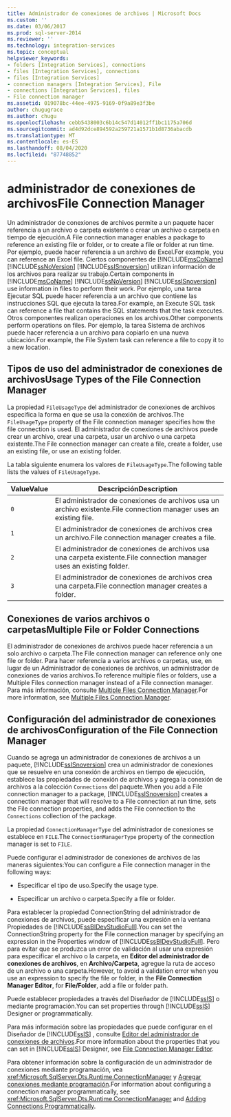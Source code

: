 ```yaml
---
title: Administrador de conexiones de archivos | Microsoft Docs
ms.custom: ''
ms.date: 03/06/2017
ms.prod: sql-server-2014
ms.reviewer: ''
ms.technology: integration-services
ms.topic: conceptual
helpviewer_keywords:
- folders [Integration Services], connections
- files [Integration Services], connections
- files [Integration Services]
- connection managers [Integration Services], File
- connections [Integration Services], files
- File connection manager
ms.assetid: 019078bc-44ee-4975-9169-0f9a89e3f3be
author: chugugrace
ms.author: chugu
ms.openlocfilehash: cebb5438003c6b14c547d14012ff1bc1175a706d
ms.sourcegitcommit: ad4d92dce894592a259721a1571b1d8736abacdb
ms.translationtype: MT
ms.contentlocale: es-ES
ms.lasthandoff: 08/04/2020
ms.locfileid: "87748852"
---
```

# <a name="file-connection-manager"></a><span data-ttu-id="7e988-102">administrador de conexiones de archivos</span><span class="sxs-lookup"><span data-stu-id="7e988-102">File Connection Manager</span></span>
  <span data-ttu-id="7e988-103">Un administrador de conexiones de archivos permite a un paquete hacer referencia a un archivo o carpeta existente o crear un archivo o carpeta en tiempo de ejecución.</span><span class="sxs-lookup"><span data-stu-id="7e988-103">A File connection manager enables a package to reference an existing file or folder, or to create a file or folder at run time.</span></span> <span data-ttu-id="7e988-104">Por ejemplo, puede hacer referencia a un archivo de Excel.</span><span class="sxs-lookup"><span data-stu-id="7e988-104">For example, you can reference an Excel file.</span></span> <span data-ttu-id="7e988-105">Ciertos componentes de [!INCLUDE[msCoName](../../includes/msconame-md.md)] [!INCLUDE[ssNoVersion](../../includes/ssnoversion-md.md)] [!INCLUDE[ssISnoversion](../../includes/ssisnoversion-md.md)] utilizan información de los archivos para realizar su trabajo.</span><span class="sxs-lookup"><span data-stu-id="7e988-105">Certain components in [!INCLUDE[msCoName](../../includes/msconame-md.md)] [!INCLUDE[ssNoVersion](../../includes/ssnoversion-md.md)] [!INCLUDE[ssISnoversion](../../includes/ssisnoversion-md.md)] use information in files to perform their work.</span></span> <span data-ttu-id="7e988-106">Por ejemplo, una tarea Ejecutar SQL puede hacer referencia a un archivo que contiene las instrucciones SQL que ejecuta la tarea.</span><span class="sxs-lookup"><span data-stu-id="7e988-106">For example, an Execute SQL task can reference a file that contains the SQL statements that the task executes.</span></span> <span data-ttu-id="7e988-107">Otros componentes realizan operaciones en los archivos.</span><span class="sxs-lookup"><span data-stu-id="7e988-107">Other components perform operations on files.</span></span> <span data-ttu-id="7e988-108">Por ejemplo, la tarea Sistema de archivos puede hacer referencia a un archivo para copiarlo en una nueva ubicación.</span><span class="sxs-lookup"><span data-stu-id="7e988-108">For example, the File System task can reference a file to copy it to a new location.</span></span>  
  
## <a name="usage-types-of-the-file-connection-manager"></a><span data-ttu-id="7e988-109">Tipos de uso del administrador de conexiones de archivos</span><span class="sxs-lookup"><span data-stu-id="7e988-109">Usage Types of the File Connection Manager</span></span>  
 <span data-ttu-id="7e988-110">La propiedad `FileUsageType` del administrador de conexiones de archivos especifica la forma en que se usa la conexión de archivos.</span><span class="sxs-lookup"><span data-stu-id="7e988-110">The `FileUsageType` property of the File connection manager specifies how the file connection is used.</span></span> <span data-ttu-id="7e988-111">El administrador de conexiones de archivos puede crear un archivo, crear una carpeta, usar un archivo o una carpeta existente.</span><span class="sxs-lookup"><span data-stu-id="7e988-111">The File connection manager can create a file, create a folder, use an existing file, or use an existing folder.</span></span>  
  
 <span data-ttu-id="7e988-112">La tabla siguiente enumera los valores de `FileUsageType`.</span><span class="sxs-lookup"><span data-stu-id="7e988-112">The following table lists the values of `FileUsageType`.</span></span>  
  
|<span data-ttu-id="7e988-113">Value</span><span class="sxs-lookup"><span data-stu-id="7e988-113">Value</span></span>|<span data-ttu-id="7e988-114">Descripción</span><span class="sxs-lookup"><span data-stu-id="7e988-114">Description</span></span>|  
|-----------|-----------------|  
|`0`|<span data-ttu-id="7e988-115">El administrador de conexiones de archivos usa un archivo existente.</span><span class="sxs-lookup"><span data-stu-id="7e988-115">File connection manager uses an existing file.</span></span>|  
|`1`|<span data-ttu-id="7e988-116">El administrador de conexiones de archivos crea un archivo.</span><span class="sxs-lookup"><span data-stu-id="7e988-116">File connection manager creates a file.</span></span>|  
|`2`|<span data-ttu-id="7e988-117">El administrador de conexiones de archivos usa una carpeta existente.</span><span class="sxs-lookup"><span data-stu-id="7e988-117">File connection manager uses an existing folder.</span></span>|  
|`3`|<span data-ttu-id="7e988-118">El administrador de conexiones de archivos crea una carpeta.</span><span class="sxs-lookup"><span data-stu-id="7e988-118">File connection manager creates a folder.</span></span>|  
  
## <a name="multiple-file-or-folder-connections"></a><span data-ttu-id="7e988-119">Conexiones de varios archivos o carpetas</span><span class="sxs-lookup"><span data-stu-id="7e988-119">Multiple File or Folder Connections</span></span>  
 <span data-ttu-id="7e988-120">El administrador de conexiones de archivos puede hacer referencia a un solo archivo o carpeta.</span><span class="sxs-lookup"><span data-stu-id="7e988-120">The File connection manager can reference only one file or folder.</span></span> <span data-ttu-id="7e988-121">Para hacer referencia a varios archivos o carpetas, use, en lugar de un Administrador de conexiones de archivos, un administrador de conexiones de varios archivos.</span><span class="sxs-lookup"><span data-stu-id="7e988-121">To reference multiple files or folders, use a Multiple Files connection manager instead of a File connection manager.</span></span> <span data-ttu-id="7e988-122">Para más información, consulte [Multiple Files Connection Manager](multiple-files-connection-manager.md).</span><span class="sxs-lookup"><span data-stu-id="7e988-122">For more information, see [Multiple Files Connection Manager](multiple-files-connection-manager.md).</span></span>  
  
## <a name="configuration-of-the-file-connection-manager"></a><span data-ttu-id="7e988-123">Configuración del administrador de conexiones de archivos</span><span class="sxs-lookup"><span data-stu-id="7e988-123">Configuration of the File Connection Manager</span></span>  
 <span data-ttu-id="7e988-124">Cuando se agrega un administrador de conexiones de archivos a un paquete, [!INCLUDE[ssISnoversion](../../includes/ssisnoversion-md.md)] crea un administrador de conexiones que se resuelve en una conexión de archivos en tiempo de ejecución, establece las propiedades de conexión de archivos y agrega la conexión de archivos a la colección `Connections` del paquete.</span><span class="sxs-lookup"><span data-stu-id="7e988-124">When you add a File connection manager to a package, [!INCLUDE[ssISnoversion](../../includes/ssisnoversion-md.md)] creates a connection manager that will resolve to a File connection at run time, sets the File connection properties, and adds the File connection to the `Connections` collection of the package.</span></span>  
  
 <span data-ttu-id="7e988-125">La propiedad `ConnectionManagerType` del administrador de conexiones se establece en `FILE`.</span><span class="sxs-lookup"><span data-stu-id="7e988-125">The `ConnectionManagerType` property of the connection manager is set to `FILE`.</span></span>  
  
 <span data-ttu-id="7e988-126">Puede configurar el administrador de conexiones de archivos de las maneras siguientes:</span><span class="sxs-lookup"><span data-stu-id="7e988-126">You can configure a File connection manager in the following ways:</span></span>  
  
-   <span data-ttu-id="7e988-127">Especificar el tipo de uso.</span><span class="sxs-lookup"><span data-stu-id="7e988-127">Specify the usage type.</span></span>  
  
-   <span data-ttu-id="7e988-128">Especificar un archivo o carpeta.</span><span class="sxs-lookup"><span data-stu-id="7e988-128">Specify a file or folder.</span></span>  
  
 <span data-ttu-id="7e988-129">Para establecer la propiedad ConnectionString del administrador de conexiones de archivos, puede especificar una expresión en la ventana Propiedades de [!INCLUDE[ssBIDevStudioFull](../../includes/ssbidevstudiofull-md.md)].</span><span class="sxs-lookup"><span data-stu-id="7e988-129">You can set the ConnectionString property for the File connection manager by specifying an expression in the Properties window of [!INCLUDE[ssBIDevStudioFull](../../includes/ssbidevstudiofull-md.md)].</span></span> <span data-ttu-id="7e988-130">Pero para evitar que se produzca un error de validación al usar una expresión para especificar el archivo o la carpeta, en **Editor del administrador de conexiones de archivos**, en **Archivo/Carpeta**, agregue la ruta de acceso de un archivo o una carpeta.</span><span class="sxs-lookup"><span data-stu-id="7e988-130">However, to avoid a validation error when you use an expression to specify the file or folder, in the **File Connection Manager Editor**, for **File/Folder**, add a file or folder path.</span></span>  
  
 <span data-ttu-id="7e988-131">Puede establecer propiedades a través del Diseñador de [!INCLUDE[ssIS](../../includes/ssis-md.md)] o mediante programación.</span><span class="sxs-lookup"><span data-stu-id="7e988-131">You can set properties through [!INCLUDE[ssIS](../../includes/ssis-md.md)] Designer or programmatically.</span></span>  
  
 <span data-ttu-id="7e988-132">Para más información sobre las propiedades que puede configurar en el Diseñador de [!INCLUDE[ssIS](../../includes/ssis-md.md)] , consulte [Editor del administrador de conexiones de archivos](../file-connection-manager-editor.md).</span><span class="sxs-lookup"><span data-stu-id="7e988-132">For more information about the properties that you can set in [!INCLUDE[ssIS](../../includes/ssis-md.md)] Designer, see [File Connection Manager Editor](../file-connection-manager-editor.md).</span></span>  
  
 <span data-ttu-id="7e988-133">Para obtener información sobre la configuración de un administrador de conexiones mediante programación, vea <xref:Microsoft.SqlServer.Dts.Runtime.ConnectionManager> y [Agregar conexiones mediante programación](../building-packages-programmatically/adding-connections-programmatically.md).</span><span class="sxs-lookup"><span data-stu-id="7e988-133">For information about configuring a connection manager programmatically, see <xref:Microsoft.SqlServer.Dts.Runtime.ConnectionManager> and [Adding Connections Programmatically](../building-packages-programmatically/adding-connections-programmatically.md).</span></span>  
  
  

